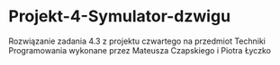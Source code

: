 # Projekt-4-Symulator-dzwigu
Rozwiązanie zadania 4.3 z projektu czwartego na przedmiot Techniki Programowania wykonane przez Mateusza Czapskiego i Piotra Łyczko
